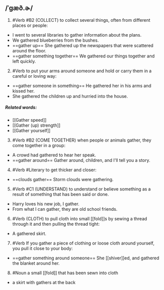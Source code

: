 ## /ˈɡæð.ɚ/
1. #Verb 
#B2
(COLLECT)
to collect several things, often from different places or people:

- I went to several libraries to gather information about the plans.
- We gathered blueberries from the bushes.
- ==gather up==
She gathered up the newspapers that were scattered around the floor.
- ==gather something together==
We gathered our things together and left quickly.

2. #Verb 
to put your arms around someone and hold or carry them in a careful or loving way:

- ==gather someone in something==
He gathered her in his arms and kissed her.
- She gathered the children up and hurried into the house.

##### Related words:
- [[Gather speed]]
- [[Gather (up) strength]]
- [[Gather yourself]]

3. #Verb
#B2
(COME TOGETHER)
when people or animals gather, they come together in a group:

- A crowd had gathered to hear her speak.
- ==gather around==
Gather around, children, and I'll tell you a story.

4. #Verb #Literary 
to get thicker and closer:

- ==clouds gather==
Storm clouds were gathering.

5. #Verb 
#C1
(UNDERSTAND)
to understand or believe something as a result of something that has been said or done.

- Harry loves his new job, I gather.
- From what I can gather, they are old school friends.

6. #Verb
(CLOTH)
to pull cloth into small [[fold]]s by sewing a thread through it and then pulling the thread tight:

- A gathered skirt.

7. #Verb 
If you gather a piece of clothing or loose cloth around yourself, you pull it close to your body:

- ==gather something around someone==
She [[shiver]]ed, and gathered the blanket around her.

8. #Noun 
a small [[fold]] that has been sewn into cloth

- a skirt with gathers at the back